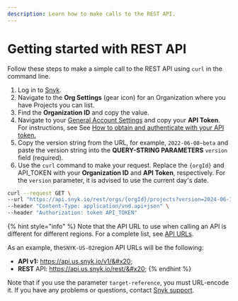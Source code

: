 ```yaml
---
description: Learn how to make calls to the REST API.
---
```


# Getting started with REST API

Follow these steps to make a simple call to the REST API using `curl` in the command line.

1. Log in to [Snyk](https://snyk.io/).
2. Navigate to the **Org Settings** (gear icon) for an Organization where you have Projects you can list.
3. Find the **Organization ID** and copy the value.
4. Navigate to your [General Account Settings](https://app.snyk.io/account/) and copy your **API Token**. For instructions, see See [How to obtain and authenticate with your API token.](../../getting-started/how-to-obtain-and-use-your-snyk-api-token.md)
5. Copy the version string from the URL, for example, `2022-06-08~beta` and paste the version string into the **QUERY-STRING PARAMETERS** `version` field (required).
6. Use the `curl` command to make your request. Replace the `{orgId}` and API\_TOKEN with your **Organization ID** and **API Token**, respectively. For the `version` parameter, it is advised to use the current day's date.

```sh
curl --request GET \
--url "https://api.snyk.io/rest/orgs/{orgId}/projects?version=2024-06-10" \
--header "Content-Type: application/vnd.api+json" \
--header "Authorization: token API_TOKEN"
```

{% hint style="info" %}
Note that the API URL to use when calling an API is different for different regions. For a complete list, see [API URLs](about-the-rest-api.md#api-url).

As an example, the`SNYK-US-02`region API URLs will be the following:

* **API v1:** https://api.us.snyk.io/v1/&#x20;
* **REST** API: https://api.us.snyk.io/rest/&#x20;
{% endhint %}

Note that if you use the parameter `target-reference`, you must URL-encode it. If you have any problems or questions, contact [Snyk support](https://support.snyk.io/hc/en-us/requests/new).
